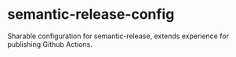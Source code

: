 # semantic-release-config
Sharable configuration for semantic-release, extends experience for publishing Github Actions.
